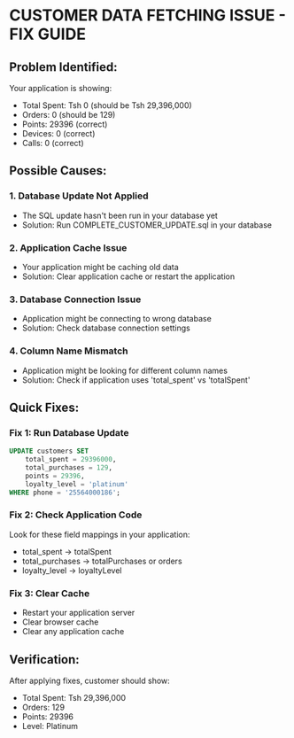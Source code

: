 # CUSTOMER DATA FETCHING ISSUE - FIX GUIDE

## Problem Identified:
Your application is showing:
- Total Spent: Tsh 0 (should be Tsh 29,396,000)
- Orders: 0 (should be 129)
- Points: 29396 (correct)
- Devices: 0 (correct)
- Calls: 0 (correct)

## Possible Causes:

### 1. Database Update Not Applied
- The SQL update hasn't been run in your database yet
- Solution: Run COMPLETE_CUSTOMER_UPDATE.sql in your database

### 2. Application Cache Issue
- Your application might be caching old data
- Solution: Clear application cache or restart the application

### 3. Database Connection Issue
- Application might be connecting to wrong database
- Solution: Check database connection settings

### 4. Column Name Mismatch
- Application might be looking for different column names
- Solution: Check if application uses 'total_spent' vs 'totalSpent'

## Quick Fixes:

### Fix 1: Run Database Update
```sql
UPDATE customers SET
    total_spent = 29396000,
    total_purchases = 129,
    points = 29396,
    loyalty_level = 'platinum'
WHERE phone = '25564000186';
```

### Fix 2: Check Application Code
Look for these field mappings in your application:
- total_spent → totalSpent
- total_purchases → totalPurchases or orders
- loyalty_level → loyaltyLevel

### Fix 3: Clear Cache
- Restart your application server
- Clear browser cache
- Clear any application cache

## Verification:
After applying fixes, customer should show:
- Total Spent: Tsh 29,396,000
- Orders: 129
- Points: 29396
- Level: Platinum
